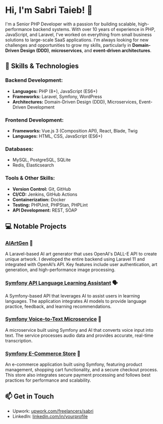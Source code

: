 # Hi, I'm Sabri Taieb! 👋

I'm a Senior PHP Developer with a passion for building scalable, high-performance backend systems. With over 10 years of experience in PHP, JavaScript, and Laravel, I've worked on everything from small business solutions to large-scale SaaS applications. I'm always looking for new challenges and opportunities to grow my skills, particularly in **Domain-Driven Design (DDD)**, **microservices**, and **event-driven architectures**.

## 🔧 Skills & Technologies

### Backend Development:
- **Languages:** PHP (8+), JavaScript (ES6+)
- **Frameworks:** Laravel, Symfony, WordPress
- **Architectures:** Domain-Driven Design (DDD), Microservices, Event-Driven Development

### Frontend Development:
- **Frameworks:** Vue.js 3 (Composition API), React, Blade, Twig
- **Languages:** HTML, CSS, JavaScript (ES6+)

### Databases:
- MySQL, PostgreSQL, SQLite
- Redis, Elasticsearch

### Tools & Other Skills:
- **Version Control:** Git, GitHub
- **CI/CD:** Jenkins, GitHub Actions
- **Containerization:** Docker
- **Testing:** PHPUnit, PHPStan, PHPLint
- **API Development:** REST, SOAP

## 💻 Notable Projects

### [AIArtGen](https://github.com/delabon/aiartgen) 🎨
A Laravel-based AI art generator that uses OpenAI's DALL-E API to create unique artwork. I developed the entire backend using Laravel 11 and integrated with OpenAI’s API. Key features include user authentication, art generation, and high-performance image processing.

### [Symfony API Language Learning Assistant](https://github.com/delabon/symfony-api-language-learning-assistant-using-ai) 🗣️
A Symfony-based API that leverages AI to assist users in learning languages. The application integrates AI models to provide language practice, feedback, and learning recommendations.

### [Symfony Voice-to-Text Microservice](https://github.com/delabon/symfony-voice-to-text-using-ai-microservice) 🎤
A microservice built using Symfony and AI that converts voice input into text. The service processes audio data and provides accurate, real-time transcription.

### [Symfony E-Commerce Store](https://github.com/delabon/symfony-store) 🛒
An e-commerce application built using Symfony, featuring product management, shopping cart functionality, and a secure checkout process. This store also integrates secure payment processing and follows best practices for performance and scalability.

## 📫 Get in Touch

- Upwork: [upwork.com/freelancers/sabri](https://www.upwork.com/freelancers/sabri)
- LinkedIn: [linkedin.com/in/yourprofile](https://linkedin.com/in/yourprofile)
